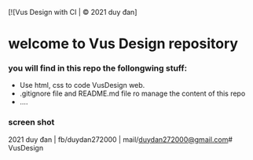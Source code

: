 [![Vus Design with CI | © 2021 duy đan]
# welcome to Vus Design repository

### you will find in this repo the follongwing stuff:
* Use html, css to code VusDesign web.
* .gitignore file and README.md file ro manage the content of this repo
* ....

###  screen shot 
<!-- ![JUnit with  TDD](https://github.com/DuyDan2706/InteriorDesign/blob/main/img/Index.jpg) -->

  2021 duy đan | fb/duydan272000 | mail/duydan272000@gmail.com# VusDesign
